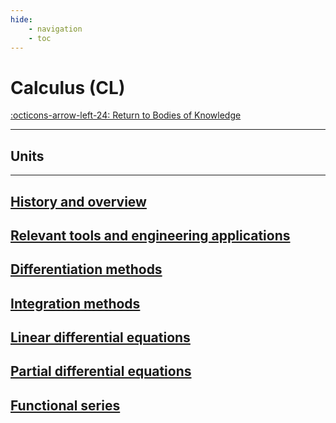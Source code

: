 ```yaml
---
hide:
    - navigation
    - toc
---
```

# Calculus (CL)

[:octicons-arrow-left-24: Return to Bodies of Knowledge](/Bodies-of-Knowledge/)

---

<!-- ## Extreme Function Values and Techniques of Graphing

Appling Rolle's Theorem and the Mean Value Theorem; using derivatives to determine when a function is increasing or decreasing, to locate relative extrema to determine concavity and points of inflection; sketching graphs using calculus techniques; solving applied problems using the concepts of extrema; using derivatives to determine the velocity and acceleration of objects traveling along linear paths.

## Functions, Limits, and Continuity

formal definition of limits; evaluating limits, including the “squeeze” theorem; domain and range of a function; applying Intermediate Value Theorem; continuity of selected algebraic and transcendental functions; removable and non-removable discontinuities using algebraic and graphical techniques

## Inverse Trigonometric Functions

Relationship between the derivative of a function and the derivative of the function’s inverse; derivatives of the inverse trigonometric functions; integrating functions whose antiderivatives are inverse trigonometric functions; evaluating definite and indefinite integrals yielding inverse trigonometric functions; applying the derivatives of inverse trigonometric functions and integrals yielding inverse trigonometric functions to geometrical and physical problems.

## The Definite Integral and Integration

Using summation notation with properties and rules; evaluating antiderivatives using basic theorems and substitution techniques; calculating the definite integral and the area under a curve as the limit of a Riemann sum; using the Fundamental Theorem of Calculus; applying the properties of the definite integral when evaluating an integral; Mean Value Theorem for Integrals; solving differential equations involving the separation of variables; estimating the value of definite integrals.

## The Derivative and Differentiation

Definition of derivative; calculating derivatives using limit definition; calculating instantaneous rates of change; applying the power rule, the scalar multiple rule, the sum rule, the product rule, and the quotient rule to find the derivative; using the chain and power rules for differentiating; calculating second-, third-, and higher-order derivatives; implicit differentiation; solving related rate problems.

## Transcendental Functions

Natural logarithmic function and its properties; calculating derivative of logarithmic functions; applying logarithmic differentiation; the derivative of exponential functions; integration formulas for exponential functions; derivatives of trigonometric functions; integrating trigonometric functions.

??? info "Learning outcomes"

- Apply fundamental theorems and rules of Calculus to differentiate and integrate algebraic, trigonometric, inverse trigonometric and transcendental functions.
- Apply fundamental theorems and rules of Calculus to evaluate limits and analyze the continuity of various functions.
- Apply fundamental theorems and rules of differentiation to solve problems that model real-world situations.
- Construct symbolic models of applied problems described in words.
- Use fundamental concepts of Calculus to construct graphs of polynomial, rational and exponential functions. -->


## Units

---

<div class="container px-4 py-2" id="custom-cards">
    <div class="row row-cols-1 row-cols-lg-2 align-items-stretch g-4 py-3">
        <div class="col">
            <a href="">
                <div class="card card-cover h-100 overflow-hidden text-white bg-dark rounded-5 shadow-lg">
                    <div class="d-flex flex-column h-100 p-5 pb-3 text-white text-shadow-1">
                        <h2>History and overview</h2>
                    </div>
                </div>
            </a>
        </div>
        <div class="col">
            <a href="">
                <div class="card card-cover h-100 overflow-hidden text-white bg-dark rounded-5 shadow-lg">
                    <div class="d-flex flex-column h-100 p-5 pb-3 text-white text-shadow-1">
                        <h2>Relevant tools and engineering applications</h2>
                    </div>
                </div>
            </a>
        </div>
    </div>
    <div class="row row-cols-1 row-cols-lg-2 align-items-stretch g-4 py-3">
        <div class="col">
            <a href="">
                <div class="card card-cover h-100 overflow-hidden text-white bg-dark rounded-5 shadow-lg">
                    <div class="d-flex flex-column h-100 p-5 pb-3 text-shadow-1">
                        <h2>Differentiation methods</h2>
                    </div>
                </div>
            </a>
        </div>
        <div class="col">
            <a href="">
                <div class="card card-cover h-100 overflow-hidden text-white bg-dark rounded-5 shadow-lg">
                    <div class="d-flex flex-column h-100 p-5 pb-3 text-white text-shadow-1">
                        <h2>Integration methods</h2>
                    </div>
                </div>
            </a>
        </div>
    </div>
    <div class="row row-cols-1 row-cols-lg-2 align-items-stretch g-4 py-3">
        <div class="col">
            <a href="">
                <div class="card card-cover h-100 overflow-hidden text-white bg-dark rounded-5 shadow-lg">
                    <div class="d-flex flex-column h-100 p-5 pb-3 text-white text-shadow-1">
                        <h2>Linear differential equations</h2>
                    </div>
                </div>
            </a>
        </div>
        <div class="col">
            <a href="">
                <div class="card card-cover h-100 overflow-hidden text-white bg-dark rounded-5 shadow-lg">
                    <div class="d-flex flex-column h-100 p-5 pb-3 text-shadow-1">
                        <h2>Partial differential equations</h2>
                    </div>
                </div>
            </a>
        </div>
    </div>
    <div class="row row-cols-1 row-cols-lg-1 align-items-stretch g-4 py-3">
        <div class="col">
            <a href="">
                <div class="card card-cover h-100 overflow-hidden text-white bg-dark rounded-5 shadow-lg">
                    <div class="d-flex flex-column h-100 p-5 pb-3 text-white text-shadow-1">
                        <h2>Functional series</h2>
                    </div>
                </div>
            </a>
        </div>
    </div>
</div>
